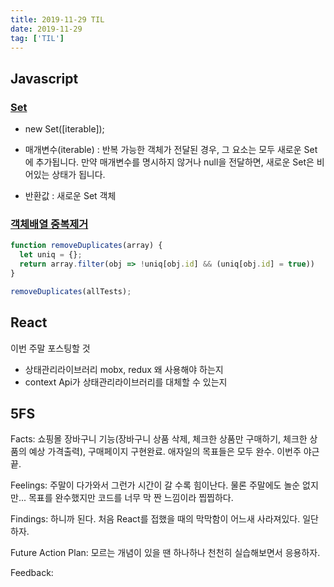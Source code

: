```yaml
---
title: 2019-11-29 TIL
date: 2019-11-29
tag: ['TIL']
---
```


## Javascript

### [Set](https://developer.mozilla.org/ko/docs/Web/JavaScript/Reference/Global_Objects/Set)

- new Set([iterable]);

- 매개변수(iterable) : 반복 가능한 객체가 전달된 경우, 그 요소는 모두 새로운 Set에 추가됩니다. 만약 매개변수를 명시하지 않거나 null을 전달하면, 새로운 Set은 비어있는 상태가 됩니다.

- 반환값 : 새로운 Set 객체

### [객체배열 중복제거](https://code-examples.net/ko/q/21dbf7)

```javascript
function removeDuplicates(array) {
  let uniq = {};
  return array.filter(obj => !uniq[obj.id] && (uniq[obj.id] = true))
}

removeDuplicates(allTests);
```

## React

이번 주말 포스팅할 것

- 상태관리라이브러리 mobx, redux 왜 사용해야 하는지
- context Api가 상태관리라이브러리를 대체할 수 있는지

## 5FS

Facts: 쇼핑몰 장바구니 기능(장바구니 상품 삭제, 체크한 상품만 구매하기, 체크한 상품의 예상 가격출력), 구매페이지 구현완료. 애자일의 목표들은 모두 완수. 이번주 야근 끝.

Feelings: 주말이 다가와서 그런가 시간이 갈 수록 힘이난다. 물론 주말에도 놀순 없지만... 목표를 완수했지만 코드를 너무 막 짠 느낌이라 찝찝하다.

Findings: 하니까 된다. 처음 React를 접했을 때의 막막함이 어느새 사라져있다. 일단 하자.

Future Action Plan: 모르는 개념이 있을 땐 하나하나 천천히 실습해보면서 응용하자.

Feedback:
